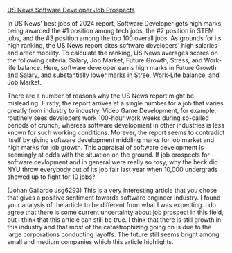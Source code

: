 [US News Software Developer Job Prospects](https://money.usnews.com/careers/best-jobs/software-developer#:~:text=The%20Bureau%20of%20Labor%20Statistics,410%2C400%20jobs%20should%20open%20up.&text=Software%20developers%20invent%20the%20technologies%20we%20sometimes%20take%20for%20granted.,-For%20instance%2C%20that)

In US News' best jobs of 2024 report, Software Developer gets high marks, being awarded the #1 position among tech jobs, the #2 position in STEM jobs, and the #3 position among the top 100 overall jobs. As grounds for its high ranking, the US News report cites software developers' high salaries and areer mobility. To calculate the ranking, US News averages scores on the following criteria: Salary, Job Market, Future Growth, Stress, and Work-life balance. Here, software developer earns high marks in Future Growth and Salary, and substantially lower marks in Stree, Work-Life balance, and Job Market. 

There are a number of reasons why the US News report might be misleading. Firstly, the report arrives at a single number for a job that varies greatly from industry to industry. Video Game Development, for example, routinely sees developers work 100-hour work weeks during so-called periods of crunch, whereas software development in other industries is less known for such working conditions. Morever, the report seems to contradict itself by giving software development middling marks for job market and high marks for job growth. This appraisal of software development is seemingly at odds with the situation on the ground. If job prospects for software devlopment and in general were really so rosy, why the heck did NYU throw everybody out of its job fair last year when 10,000 undergrads showed up to fight for 10 jobs?

(Johan Gallardo Jsg6293) This is a very interesting article that you chose that gives a positive sentiment towards software engineer industry. I found your analysis of the article to be different from what I was expecting. I do agree that there is some current uncertainty about job prospect in this field, but I think that this article can still be true. I think that there is still growth in this industry and that most of the catastrophizing going on is due to the large corporations conducting layoffs. The future still seems bright among small and medium companies which this article highlights.
